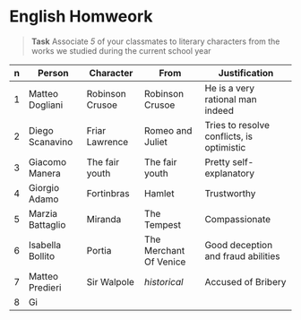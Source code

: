 # English Homweork

> **Task**
> Associate _5_ of your classmates to literary characters from the works we studied during the current school year

|n|Person|Character|From|Justification|
|---|---|---|---|---|
|1|Matteo Dogliani|Robinson Crusoe|Robinson Crusoe|He is a very rational man indeed|
|2|Diego Scanavino|Friar Lawrence|Romeo and Juliet|Tries to resolve conflicts, is optimistic|
|3|Giacomo Manera|The fair youth|The fair youth|Pretty self-explanatory|
|4|Giorgio Adamo|Fortinbras|Hamlet|Trustworthy|
|5|Marzia Battaglio|Miranda|The Tempest|Compassionate|
|6|Isabella Bollito|Portia|The Merchant Of Venice|Good deception and fraud abilities|
|7|Matteo Predieri|Sir Walpole|_historical_|Accused of Bribery|
|8|Gi
<!--stackedit_data:
eyJoaXN0b3J5IjpbMTQ5NTY5ODA5NF19
-->